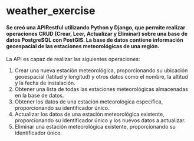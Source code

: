 # weather_exercise
#### Se creó una APIRestful utilizando Python y Django, que permite realizar operaciones CRUD (Crear, Leer, Actualizar y Eliminar) sobre una base de datos PostgreSQL con PostGIS. La base de datos contiene información geoespacial de las estaciones meteorológicas de una región.
La API es capaz de realizar las siguientes operaciones:
1. Crear una nueva estación meteorológica, proporcionando su ubicación
geoespacial (latitud y longitud) y otros datos como el nombre, la altitud y la fecha
de instalación.
2. Obtener una lista de todas las estaciones meteorológicas almacenadas en la base
de datos.
3. Obtener los datos de una estación meteorológica específica, proporcionando su
identificador único.
4. Actualizar los datos de una estación meteorológica existente, proporcionando su
identificador único y los nuevos datos a actualizar.
5. Eliminar una estación meteorológica existente, proporcionando su identificador
único. 
